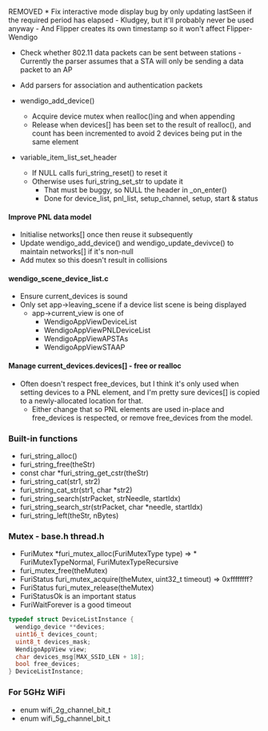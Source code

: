 REMOVED * Fix interactive mode display bug by only updating lastSeen if the required period has elapsed - Kludgey, but it'll probably never be used anyway - And Flipper creates its own timestamp so it won't affect Flipper-Wendigo

* Check whether 802.11 data packets can be sent between stations - Currently the parser assumes that a STA will only be sending a data packet to an AP
* Add parsers for association and authentication packets

* wendigo_add_device()
  * Acquire device mutex when realloc()ing and when appending
  * Release when devices[] has been set to the result of realloc(), and count has been incremented to avoid 2 devices being put in the same element

* variable_item_list_set_header
  * If NULL calls furi_string_reset() to reset it
  * Otherwise uses furi_string_set_str to update it
    * That must be buggy, so NULL the header in _on_enter()
    * Done for device_list, pnl_list, setup_channel, setup, start & status

#### Improve PNL data model
* Initialise networks[] once then reuse it subsequently
* Update wendigo_add_device() and wendigo_update_devivce() to maintain networks[] if it's non-null
* Add mutex so this doesn't result in collisions 

#### wendigo_scene_device_list.c
* Ensure current_devices is sound
* Only set app->leaving_scene if a device list scene is being displayed
  * app->current_view is one of
    * WendigoAppViewDeviceList
    * WendigoAppViewPNLDeviceList
    * WendigoAppViewAPSTAs
    * WendigoAppViewSTAAP

#### Manage current_devices.devices[] - free or realloc
* Often doesn't respect free_devices, but I think it's only used when setting devices to a PNL element, and I'm pretty sure devices[] is copied to a newly-allocated location for that.
  * Either change that so PNL elements are used in-place and free_devices is respected, or remove free_devices from the model.

### Built-in functions
* furi_string_alloc()
* furi_string_free(theStr)
* const char *furi_string_get_cstr(theStr)
* furi_string_cat(str1, str2)
* furi_string_cat_str(str1, char *str2)
* furi_string_search(strPacket, strNeedle, startIdx)
* furi_string_search_str(strPacket, char *needle, startIdx)
* furi_string_left(theStr, nBytes)

### Mutex - base.h thread.h
* FuriMutex *furi_mutex_alloc(FuriMutexType type) => * FuriMutexTypeNormal, FuriMutexTypeRecursive
* furi_mutex_free(theMutex)
* FuriStatus furi_mutex_acquire(theMutex, uint32_t timeout) => 0xffffffff?
* FuriStatus furi_mutex_release(theMutex)
* FuriStatusOk is an important status
* FuriWaitForever is a good timeout

```c
typedef struct DeviceListInstance {
  wendigo_device **devices;
  uint16_t devices_count;
  uint8_t devices_mask;
  WendigoAppView view;
  char devices_msg[MAX_SSID_LEN + 18];
  bool free_devices;
} DeviceListInstance;
```

### For 5GHz WiFi
* enum wifi_2g_channel_bit_t
* enum wifi_5g_channel_bit_t

